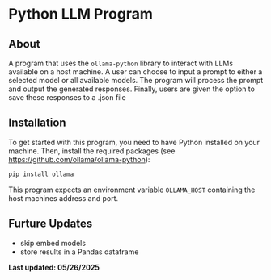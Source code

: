 # Python LLM Program


## About

A program that uses the `ollama-python` library to interact with LLMs available on a host machine. A user can choose to input a prompt to either a selected model or all available models. The program will process the prompt and output the generated responses. Finally, users are given the option to save these responses to a .json file

## Installation

To get started with this program, you need to have Python installed on your machine. Then, install the required packages (see https://github.com/ollama/ollama-python):

```bash
pip install ollama
```

This program expects an environment variable `OLLAMA_HOST` containing the host machines address and port.

## Furture Updates
- skip embed models
- store results in a Pandas dataframe

__Last updated: 05/26/2025__